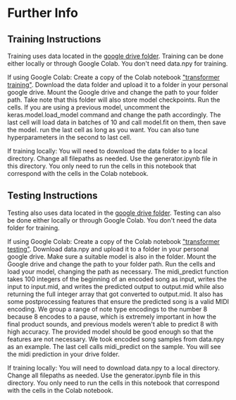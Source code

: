 # Further Info

## Training Instructions
Training uses data located in the [google drive folder](https://drive.google.com/drive/folders/1u26zC-kGG6o9xCCJDkk5Pd8euF4CjiVD?usp=sharing). Training can be done either locally or through Google Colab. You don't need data.npy for training.

If using Google Colab:
Create a copy of the Colab notebook ["transformer training"](https://colab.research.google.com/drive/16mGM6uQ-kkLZ_vXgStZWtfSTnu0coDr-?usp=sharing).
Download the data folder and upload it to a folder in your personal google drive. 
Mount the Google drive and change the path to your folder path. Take note that this folder will also store model checkpoints.
Run the cells. If you are using a previous model, uncomment the keras.model.load_model command and change the path accordingly.
The last cell will load data in batches of 10 and call model.fit on them, then save the model. run the last cell as long as you want. You can also tune hyperparameters in the second to last cell.

If training locally:
You will need to download the data folder to a local directory. Change all filepaths as needed.
Use the generator.ipynb file in this directory. You only need to run the cells in this notebook that correspond with the cells in the Colab notebook.

## Testing Instructions
Testing also uses data located in the [google drive folder](https://drive.google.com/drive/folders/1u26zC-kGG6o9xCCJDkk5Pd8euF4CjiVD?usp=sharing). Testing can also be done either locally or through Google Colab. You don't need the data folder for training.

If using Google Colab:
Create a copy of the Colab notebook ["transformer testing"](https://colab.research.google.com/drive/1yJQdfcS7pSXwxYV0oiD0-6jvkowuLVqO?usp=sharing).
Download data.npy and upload it to a folder in your personal google drive. Make sure a suitable model is also in the folder.
Mount the Google drive and change the path to your folder path.
Run the cells and load your model, changing the path as necessary.
The midi_predict function takes 100 integers of the beginning of an encoded song as input, writes the input to input.mid, and writes the predicted output to output.mid while also returning the full integer array that got converted to output.mid. It also has some postprocessing features that ensure the predicted song is a valid MIDI encoding. We group a range of note type encodings to the number 8 because 8 encodes to a pause, which is extremely important in how the final product sounds, and previous models weren't able to predict 8 with high accuracy. The provided model should be good enough so that the features are not necessary.
We took encoded song samples from data.npy as an example. The last cell calls midi_predict on the sample. You will see the midi prediction in your drive folder.

If training locally:
You will need to download data.npy to a local directory. Change all filepaths as needed.
Use the generator.ipynb file in this directory. You only need to run the cells in this notebook that correspond with the cells in the Colab notebook.
